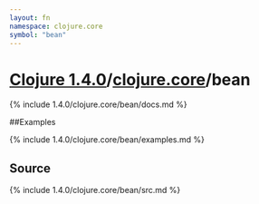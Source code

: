 ```yaml
---
layout: fn
namespace: clojure.core
symbol: "bean"
---
```


# [Clojure 1.4.0](../../)/[clojure.core](../)/bean

{% include 1.4.0/clojure.core/bean/docs.md %}

##Examples

{% include 1.4.0/clojure.core/bean/examples.md %}
## Source
{% include 1.4.0/clojure.core/bean/src.md %}

